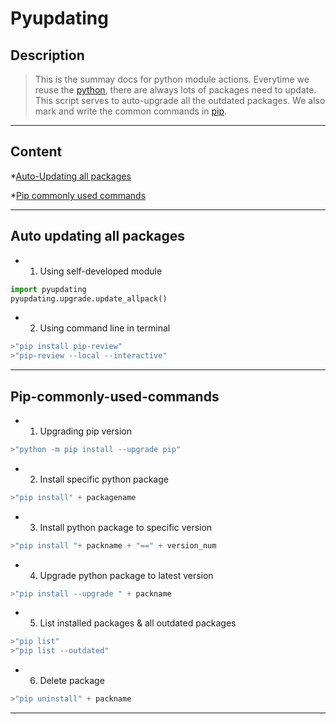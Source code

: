 # Pyupdating

## Description

> This is the summay docs for python module actions. Everytime we reuse the [python](https://www.python.org/), there are always lots of packages need to update. This script serves to auto-upgrade all the outdated packages. We also mark and write the common commands in [pip](https://pip.pypa.io/en/stable/).
---

## Content

*[Auto-Updating all packages](#Auto-updating-all-packages)

*[Pip commonly used commands](#Pip-commonly-used-commands)

---

## Auto updating all packages

* 1. Using self-developed module

```python
import pyupdating
pyupdating.upgrade.update_allpack()
```

* 2. Using command line in terminal

```python
>"pip install pip-review"
>"pip-review --local --interactive"
```

---

## Pip-commonly-used-commands

* 1. Upgrading pip version

```python
>"python -m pip install --upgrade pip"
```

* 2. Install specific python package

```python
>"pip install" + packagename
```

* 3. Install python package to specific version

```python
>"pip install "+ packname + "==" + version_num
```

* 4. Upgrade python package to latest version

```python
>"pip install --upgrade " + packname
```

* 5. List installed packages & all outdated packages

```python
>"pip list"
>"pip list --outdated"
```

* 6. Delete package

```python
>"pip uninstall" + packname
```

---
